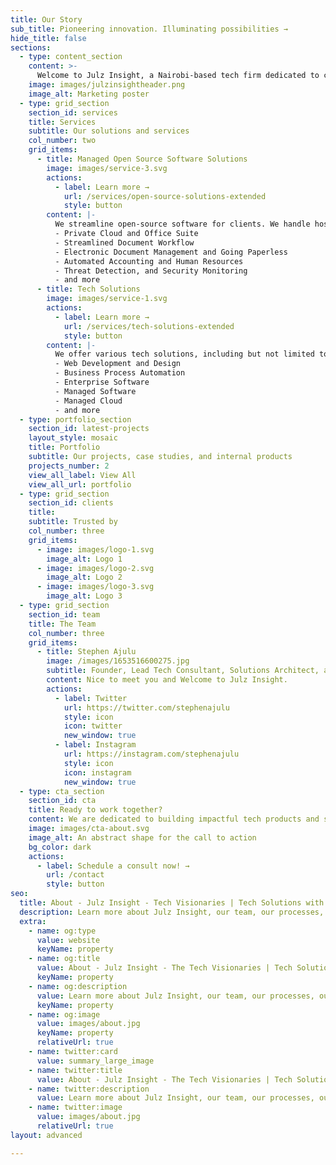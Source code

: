 ```yaml
---
title: Our Story
sub_title: Pioneering innovation. Illuminating possibilities →
hide_title: false
sections:
  - type: content_section
    content: >-
      Welcome to Julz Insight, a Nairobi-based tech firm dedicated to crafting impactful cutting-edge tech solutions that solve complex challenges. We harness the power of technology, analytical thinking, and data-driven strategies to make the next level of solutions designed bespoke for your business or brand.<br> <br><span style="font-weight: 700">Our Motto & Slogan</span> - Innovar, Iluminar - Pioneering Innovation, Illuminating Possibilities<br> <br><span style="font-weight: 700">Our Mission</span> - At Julz Insight, we create impactful tech products, brands, and solutions that inspire confidence and drive success. By pioneering innovation and illuminating possibilities, we empower our clients to excel in the ever-evolving tech landscape. <br> <br><span style="font-weight: 700">Our Vision</span> - At Julz Insight, we aspire to be industry-leading pioneers and thought leaders, continuously pushing the boundaries of technology and innovation. Our vision is to also empower our clients to excel and thrive in an ever-changing tech landscape.<br><br><span style="font-weight: 700">Our Values</span> - Innovation, Excellence, Sustainability, Adaptability, and Near Perfectionism <br><br>To achieve this we focus on building impactful cutting-edge products & solutions built on Tech and Design.<br> <br>Come now, let's build something great today: **[BOOK A CONSULTATION](/contact/)**
    image: images/julzinsightheader.png
    image_alt: Marketing poster
  - type: grid_section
    section_id: services
    title: Services
    subtitle: Our solutions and services
    col_number: two
    grid_items:
      - title: Managed Open Source Software Solutions
        image: images/service-3.svg
        actions:
          - label: Learn more →
            url: /services/open-source-solutions-extended
            style: button
        content: |-
          We streamline open-source software for clients. We handle hosting, customization, and ongoing management. Our experts tailor the software to fit unique needs, ensuring security, compliance, and optimal performance. Whether it is the following or other bespoke open-source software solutions. We've got your back. 
          - Private Cloud and Office Suite
          - Streamlined Document Workflow
          - Electronic Document Management and Going Paperless
          - Automated Accounting and Human Resources
          - Threat Detection, and Security Monitoring
          - and more
      - title: Tech Solutions
        image: images/service-1.svg
        actions:
          - label: Learn more →
            url: /services/tech-solutions-extended
            style: button
        content: |-
          We offer various tech solutions, including but not limited to web development and design, managed software solutions, business process automation, enterprise software solutions, ICT equipment supply, RPA, cloud, SEO, landing pages, sales funnel building, and AI. Our goal is to leverage tech in empowering businesses.
          - Web Development and Design
          - Business Process Automation
          - Enterprise Software
          - Managed Software
          - Managed Cloud
          - and more
  - type: portfolio_section
    section_id: latest-projects
    layout_style: mosaic
    title: Portfolio
    subtitle: Our projects, case studies, and internal products
    projects_number: 2
    view_all_label: View All
    view_all_url: portfolio
  - type: grid_section
    section_id: clients
    title: 
    subtitle: Trusted by
    col_number: three
    grid_items:
      - image: images/logo-1.svg
        image_alt: Logo 1
      - image: images/logo-2.svg
        image_alt: Logo 2
      - image: images/logo-3.svg
        image_alt: Logo 3
  - type: grid_section
    section_id: team
    title: The Team
    col_number: three
    grid_items:
      - title: Stephen Ajulu
        image: /images/1653516600275.jpg
        subtitle: Founder, Lead Tech Consultant, Solutions Architect, and Director
        content: Nice to meet you and Welcome to Julz Insight. 
        actions:
          - label: Twitter
            url: https://twitter.com/stephenajulu
            style: icon
            icon: twitter
            new_window: true
          - label: Instagram
            url: https://instagram.com/stephenajulu
            style: icon
            icon: instagram
            new_window: true
  - type: cta_section
    section_id: cta
    title: Ready to work together?
    content: We are dedicated to building impactful tech products and solutions that drive innovation and success to *forward-thinking companies and brands*. Want to reach us and get started? Complete our quick form or schedule a 1-hour consult with our CEO.  
    image: images/cta-about.svg
    image_alt: An abstract shape for the call to action
    bg_color: dark
    actions:
      - label: Schedule a consult now! →
        url: /contact
        style: button
seo:
  title: About - Julz Insight - Tech Visionaries | Tech Solutions with Software, Web, AI, Cloud, Design & Digital Transformation Expertise
  description: Learn more about Julz Insight, our team, our processes, our solutions, our work, and more. We are a tech solutions firm & lab based in Nairobi, Kenya that has over a decade of experience with Software, Web, AI, Cloud, Design & Digital Transformation Expertise. We build impactful tech products and solutions that solve complex challenges. Pioneering innovation. Illuminating possibilities.
  extra:
    - name: og:type
      value: website
      keyName: property
    - name: og:title
      value: About - Julz Insight - The Tech Visionaries | Tech Solutions with Software, Web, AI, Cloud, Design & Digital Transformation Expertise
      keyName: property
    - name: og:description
      value: Learn more about Julz Insight, our team, our processes, our solutions, our work, and more. We are a tech solutions firm & lab based in Nairobi, Kenya that has over a decade of experience with Software, Web, AI, Cloud, Design & Digital Transformation Expertise. We build impactful tech products and solutions that solve complex challenges. Pioneering innovation. Illuminating possibilities.
      keyName: property
    - name: og:image
      value: images/about.jpg
      keyName: property
      relativeUrl: true
    - name: twitter:card
      value: summary_large_image
    - name: twitter:title
      value: About - Julz Insight - The Tech Visionaries | Tech Solutions with Software, Web, AI, Cloud, Design & Digital Transformation Expertise
    - name: twitter:description
      value: Learn more about Julz Insight, our team, our processes, our solutions, our work, and more. We are a tech solutions firm & lab based in Nairobi, Kenya that has over a decade of experience with Software, Web, AI, Cloud, Design & Digital Transformation Expertise. We build impactful tech products and solutions that solve complex challenges. Pioneering innovation. Illuminating possibilities.
    - name: twitter:image
      value: images/about.jpg
      relativeUrl: true
layout: advanced

---
```

